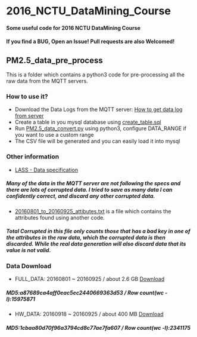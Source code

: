 # 2016_NCTU_DataMining_Course
#### Some useful code for 2016 NCTU DataMining Course
#### If you find a BUG, Open an Issue! Pull requests are also Welcomed!

## PM2.5_data_pre_process
This is a folder which contains a python3 code for pre-processing all the raw data from the MQTT servers.

### How to use it?
- Download the Data Logs from the MQTT server: 
[How to get data log from server](https://lass.hackpad.com/How-to-get-data-log-from-server-Ztu9mpUsGL9)
- Create a table in you mysql database using [create_table.sql](https://github.com/Microsheep/2016_NCTU_DataMining_Course/blob/master/PM2.5_data_pre_process/create_table.sql)
- Run [PM2.5_data_convert.py](https://github.com/Microsheep/2016_NCTU_DataMining_Course/blob/master/PM2.5_data_pre_process/PM2.5_data_convert.py) using python3, configure DATA_RANGE if you want to use a custom range
- The CSV file will be generated and you can easily load it into mysql

### Other information

- [LASS - Data specification](https://lass.hackpad.com/LASS-Data-specification-1dYpwINtH8R)
##### Many of the data in the MQTT server are not following the specs and there are lots of corrupted data. I tried to save as many data I can confidently correct, and discard any other corrupted data.

- [20160801_to_20160925_attibutes.txt](https://github.com/Microsheep/2016_NCTU_DataMining_Course/blob/master/PM2.5_data_pre_process/20160801_to_20160925_attibutes.txt) is a file which contains the attributes found using another code.
##### Total Corrupted in this file only counts those that has a bad key in one of the attributes in the raw data, which the corrupted data is then discarded. While the real data generation will also discard data that its value is not valid.

### Data Download

- FULL_DATA: 20160801 ~ 20160925 / about 2.6 GB [Download](https://goo.gl/Z8QBlX)
##### MD5:a87689ca4aff0eac5ec2440669363d53 / Row count(wc -l):15975871

- HW_DATA: 20160918 ~ 20160925 / about 400 MB [Download](https://goo.gl/JHwTDE)
##### MD5:1cbaa80d70f96a3794cd8c77ae7fa607 / Row count(wc -l):2341175
